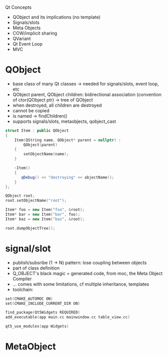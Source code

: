 Qt Concepts
  - QObject and its implications (no template)
  - Signals/slots
  - Meta Objects
  - COW/implicit sharing
  - QVariant 
  - Qt Event Loop
  - MVC


QObject
======= 
 - base class of many Qt classes  -> needed for signals/slots, event loop, etc
 - QObject parent, QObject children: bidirectional association (convention of ctor(QObject ptr) -> tree of QObject
 - when destroyed, all children are destroyed
 - cannot be copied
 - is named -> findChildren()
 - supports signals/slots, metaobjects, qobject\_cast

```c++
struct Item : public QObject
{
    Item(QString name, QObject* parent = nullptr) :
        QObject(parent)
    {
        setObjectName(name);
    }

    ~Item() 
    {
       qDebug() << "destroying" << objectName(); 
    }
};

QObject root;
root.setObjectName("root");

Item* foo = new Item("foo", &root);
Item* bar = new Item("bar", foo);
Item* baz = new Item("baz", &root);

root.dumpObjectTree();
```


signal/slot
===========
 - publish/subsribe (1 -> N) pattern: lose coupling between objects
 - part of class definition
 - Q_OBJECT's black magic = generated code, from moc, the Meta Object Compiler
 - ... comes with some limitations, cf multiple inheritance, templates
 - toolchain:

```c++
set(CMAKE_AUTOMOC ON)
set(CMAKE_INCLUDE_CURRENT_DIR ON)

find_package(Qt5Widgets REQUIRED)
add_executable(app main.cc mainwindow.cc table_view.cc)

qt5_use_modules(app Widgets)
```


MetaObject
==========
